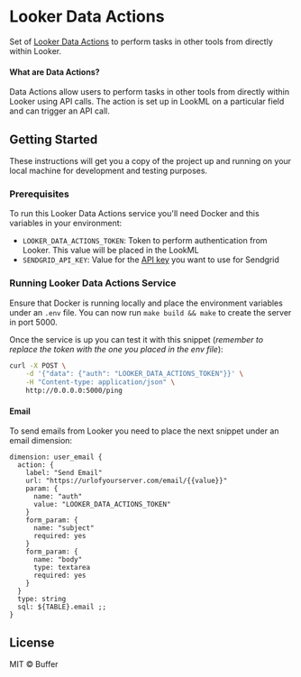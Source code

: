 # Looker Data Actions

Set of [Looker Data Actions](https://discourse.looker.com/t/data-actions/3573)
to perform tasks in other tools from directly within Looker.

#### What are Data Actions?
Data Actions allow users to perform tasks in other tools from directly within
Looker using API calls. The action is set up in LookML on a particular field
and can trigger an API call.

## Getting Started

These instructions will get you a copy of the project up and running on your
local machine for development and testing purposes.

### Prerequisites

To run this Looker Data Actions service you'll need Docker and this variables in
your environment:

- `LOOKER_DATA_ACTIONS_TOKEN`: Token to perform authentication from Looker.
  This value will be placed in the LookML
- `SENDGRID_API_KEY`: Value for the [API key](https://app.sendgrid.com/settings/api_keys) you want to use for Sendgrid

### Running Looker Data Actions Service

Ensure that Docker is running locally and place the environment variables under
an `.env` file. You can now run `make build && make` to create the server in
port 5000.

Once the service is up you can test it with this snippet (_remember to replace
the token with the one you placed in the env file_):

```bash
curl -X POST \
    -d '{"data": {"auth": "LOOKER_DATA_ACTIONS_TOKEN"}}' \
    -H "Content-type: application/json" \
    http://0.0.0.0:5000/ping
```

#### Email

To send emails from Looker you need to place the next snippet under an email
dimension:

```
dimension: user_email {
  action: {
    label: "Send Email"
    url: "https://urlofyourserver.com/email/{{value}}"
    param: {
      name: "auth"
      value: "LOOKER_DATA_ACTIONS_TOKEN"
    }
    form_param: {
      name: "subject"
      required: yes
    }
    form_param: {
      name: "body"
      type: textarea
      required: yes
    }
  }
  type: string
  sql: ${TABLE}.email ;;
}
```

## License

MIT © Buffer
